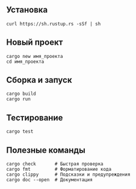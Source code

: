 ## Установка

```shell
curl https://sh.rustup.rs -sSf | sh
```

## Новый проект

```shell
cargo new имя_проекта
cd имя_проекта
```

## Сборка и запуск

```shell
cargo build
cargo run
```

## Тестирование

```shell
cargo test
```

## Полезные команды

```shell
cargo check       # Быстрая проверка
cargo fmt         # Форматирование кода
cargo clippy      # Подсказки и предупреждения
cargo doc --open  # Документация
```